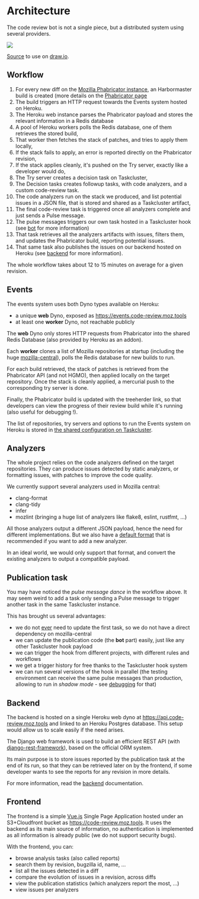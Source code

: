 # Architecture

The code review bot is not a single piece, but a distributed system using several providers.

![](architecture.png)

[Source](architecture.drawio) to use on [draw.io](https://app.diagrams.net/).

## Workflow

1. For every new diff on the [Mozilla Phabricator instance](https://phabricator.services.mozilla.com/), an Harbormaster build is created (more details on the [Phabricator page](phabricator.md)
2. The build triggers an HTTP request towards the Events system hosted on Heroku.
3. The Heroku web instance parses the Phabricator payload and stores the relevant information in a Redis database
4. A pool of Heroku workers polls the Redis database, one of them retrieves the stored build,
5. That worker then fetches the stack of patches, and tries to apply them locally,
6. If the stack fails to apply, an error is reported directly on the Phabricator revision,
7. If the stack applies cleanly, it's pushed on the Try server, exactly like a developer would do,
8. The Try server creates a decision task on Taskcluster,
9. The Decision tasks creates followup tasks, with code analyzers, and a custom code-review task.
10. The code analyzers run on the stack we produced, and list potential issues in a JSON file, that is stored and shared as a Taskcluster artifact,
11. The final code-review task is triggered once all analyzers complete and just sends a Pulse message.
12. The pulse messages triggers our own task hosted in a Taskcluster hook (see [bot](projects/bot.md) for more information)
13. That task retrieves all the analyzers artifacts with issues, filters them, and updates the Phabricator build, reporting potential issues.
14. That same task also publishes the issues on our backend hosted on Heroku (see [backend](projects/backend.md) for more information).

The whole workflow takes about 12 to 15 minutes on average for a given revision.

## Events

The events system uses both Dyno types available on Heroku:

- a unique **web** Dyno, exposed as https://events.code-review.moz.tools
- at least one **worker** Dyno, not reachable publicly

The **web** Dyno only stores HTTP requests from Phabricator into the shared Redis Database (also provided by Heroku as an addon).

Each **worker** clones a list of Mozilla repositories at startup (including the huge [mozilla-central](https://hg.mozilla.org/mozilla-central/)), polls the Redis database for new builds to run.

For each build retrieved, the stack of patches is retrieved from the Phabricator API (and not HGMO), then applied locally on the target repository. Once the stack is cleanly applied, a mercurial push to the corresponding try server is done.

Finally, the Phabricator build is updated with the treeherder link, so that developers can view the progress of their review build while it's running (also useful for debugging !).

The list of repositories, try servers and options to run the Events system on Heroku is stored in [the shared configuration on Taskcluster](configuration.md).

## Analyzers

The whole project relies on the code analyzers defined on the target repositories. They can produce issues detected by static analyzers, or formatting issues, with patches to improve the code quality.

We currently support several analyzers used in Mozilla central:

- clang-format
- clang-tidy
- infer
- mozlint (bringing a huge list of analyzers like flake8, eslint, rustfmt, ...)

All those analyzers output a different JSON payload, hence the need for different implementations. But we also have a [default format](analysis_format.md) that is recommended if you want to add a new analyzer.

In an ideal world, we would only support that format, and convert the existing analyzers to output a compatible payload.

## Publication task

You may have noticed the *pulse message dance* in the workflow above. It may seem weird to add a task only sending a Pulse message to trigger another task in the same Taskcluster instance.

This has brought us several advantages:
- we do not [ever](https://hg.mozilla.org/mozilla-central/log/tip/taskcluster/ci/code-review/kind.yml) need to update the first task, so we do not have a direct dependency on mozilla-central
- we can update the publication code (the **bot** part) easily, just like any other Taskcluster hook payload
- we can trigger the hook from different projects, with different rules and workflows
- we get a trigger history for free thanks to the Taskcluster hook system
- we can run several versions of the hook in parallel (the testing environment can receive the same pulse messages than production, allowing to run in *shadow mode* - see [debugging](debugging.md) for that)

## Backend

The backend is hosted on a single Heroku web dyno at https://api.code-review.moz.tools and linked to an Heroku Postgres database. This setup would allow us to scale easily if the need arises.

The Django web framework is used to build an efficient REST API (with [django-rest-framework](https://www.django-rest-framework.org/)), based on the official ORM system.

Its main purpose is to store issues reported by the publication task at the end of its run, so that they can be retrieved later on by the frontend, if some developer wants to see the reports for any revision in more details.

For more information, read the [backend](backend.md) documentation.

## Frontend

The frontend is a simple [Vue.js](https://vuejs.org) Single Page Application hosted under an S3+Cloudfront bucket as https://code-review.moz.tools.
It uses the backend as its main source of information, no authentication is implemented as all information is already public (we do not support security bugs).

With the frontend, you can:
- browse analysis tasks (also called reports)
- search them by revision, bugzilla id, name, ...
- list all the issues detected in a diff
- compare the evolution of issues in a revision, across diffs
- view the publication statistics (which analyzers report the most, ...)
- view issues per analyzers
